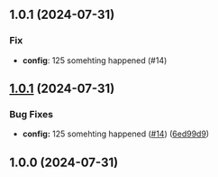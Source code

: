 ## 1.0.1 (2024-07-31)

### Fix

- **config**: 125 somehting happened (#14)

## [1.0.1](https://github.com/ArnisLupiks/testing-scss/compare/ul-ds-v1.0.0...ul-ds-v1.0.1) (2024-07-31)


### Bug Fixes

* **config:** 125 somehting happened ([#14](https://github.com/ArnisLupiks/testing-scss/issues/14)) ([6ed99d9](https://github.com/ArnisLupiks/testing-scss/commit/6ed99d934e919f5b2769cfd78e4fbd6e9df6cd0e))

## 1.0.0 (2024-07-31)
